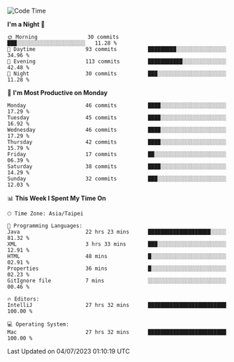 <!--START_SECTION:waka-->
![Code Time](http://img.shields.io/badge/Code%20Time-193%20hrs%2027%20mins-blue)

**I'm a Night 🦉** 

```text
🌞 Morning                30 commits          ███░░░░░░░░░░░░░░░░░░░░░░   11.28 % 
🌆 Daytime                93 commits          █████████░░░░░░░░░░░░░░░░   34.96 % 
🌃 Evening                113 commits         ███████████░░░░░░░░░░░░░░   42.48 % 
🌙 Night                  30 commits          ███░░░░░░░░░░░░░░░░░░░░░░   11.28 % 
```
📅 **I'm Most Productive on Monday** 

```text
Monday                   46 commits          ████░░░░░░░░░░░░░░░░░░░░░   17.29 % 
Tuesday                  45 commits          ████░░░░░░░░░░░░░░░░░░░░░   16.92 % 
Wednesday                46 commits          ████░░░░░░░░░░░░░░░░░░░░░   17.29 % 
Thursday                 42 commits          ████░░░░░░░░░░░░░░░░░░░░░   15.79 % 
Friday                   17 commits          ██░░░░░░░░░░░░░░░░░░░░░░░   06.39 % 
Saturday                 38 commits          ████░░░░░░░░░░░░░░░░░░░░░   14.29 % 
Sunday                   32 commits          ███░░░░░░░░░░░░░░░░░░░░░░   12.03 % 
```


📊 **This Week I Spent My Time On** 

```text
🕑︎ Time Zone: Asia/Taipei

💬 Programming Languages: 
Java                     22 hrs 23 mins      ████████████████████░░░░░   81.32 % 
XML                      3 hrs 33 mins       ███░░░░░░░░░░░░░░░░░░░░░░   12.91 % 
HTML                     48 mins             █░░░░░░░░░░░░░░░░░░░░░░░░   02.91 % 
Properties               36 mins             █░░░░░░░░░░░░░░░░░░░░░░░░   02.23 % 
GitIgnore file           7 mins              ░░░░░░░░░░░░░░░░░░░░░░░░░   00.46 % 

🔥 Editors: 
IntelliJ                 27 hrs 32 mins      █████████████████████████   100.00 % 

💻 Operating System: 
Mac                      27 hrs 32 mins      █████████████████████████   100.00 % 
```


 Last Updated on 04/07/2023 01:10:19 UTC
<!--END_SECTION:waka-->
